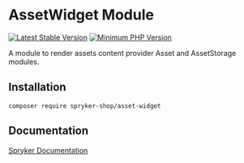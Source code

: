 # AssetWidget Module
[![Latest Stable Version](https://poser.pugx.org/spryker-shop/asset-widget/v/stable.svg)](https://packagist.org/packages/spryker-shop/asset-widget)
[![Minimum PHP Version](https://img.shields.io/badge/php-%3E%3D%208.2-8892BF.svg)](https://php.net/)

A module to render assets content provider Asset and AssetStorage modules.

## Installation

```
composer require spryker-shop/asset-widget
```

## Documentation

[Spryker Documentation](https://docs.spryker.com)
